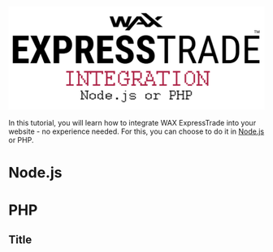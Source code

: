 <p align = "center">
	<img alt = "Header" src = "img/header.png">
</p>

In this tutorial, you will learn how to integrate WAX ExpressTrade into your website - no experience needed. For this, you can choose to do it in [Node.js](#nodejs) or PHP.

# Node.js

# PHP

## Title